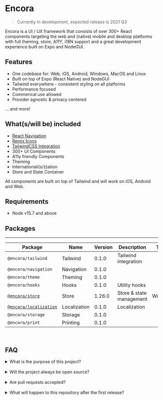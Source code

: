 # Encora

> Currently in development, expected release is 2021 Q3

Encora is a UI / UX framework that consists of over 300+ React components targeting the web and (native) mobile and desktop platforms with full theming, store, A11Y, i18N support and a great development experience built on Expo and NodeGUI.

## Features
- One codebase for: Web, iOS, Android, Windows, MacOS and Linux
- Built on top of Expo (React Native) and NodeGUI
- Tailwind everywhere - consistent styling on all platforms
- Performance focused
- Commerical use allowed
- Provider agnostic & privacy centered

... and more!

## What(s/will be) included

- [React Navigation](https://reactnavigation.org)
- [Remix Icons](https://remixicon.com)
- [TailwindCSS Integration](https://tailwindcss.com)
- 300+ UI Components
- A11y friendly Components
- Theming
- Internationali(s/z)ation
- Store and State Container

All components are built on top of Tailwind and will work on iOS, Android and Web.

## Requirements

- Node v15.7 and above

## Packages
---
| Package  			| Name 	  | Version | Description 		  | Type | Status
|---|---|---|---|---|---|
| `@encora/tailwind`  	| Tailwind   | 0.1.0   | Tailwind integration |   |
| `@encora/navigation`  | Navigation | 0.1.0   |   |   |
| `@encora/theme`  	| Theming	 | 0.1.0   |   |   |
| `@encora/hooks`  	| Hooks	 | 0.1.0   | Utility hooks  		  |   |
| [`@encora/store`](https://github.com/ForetagInc/Encora/tree/master/packages/store) 	| Store  	 | 1.26.0  | Store & state management | Wrapper  | Tests |
| [`@encora/localization`](https://github.com/ForetagInc/Encora/tree/master/packages/store) 	| Localization  	 | 0.1.0  | Localization |  | Minimal |
| `@encora/storage`  	| Storage 	 | 0.1.0   |   |   |
| `@encora/print`  	| Printing 	 | 0.1.0   |   |   |

<br />

## FAQ
<details>
	<summary>What is the  purpose of this project?</summary>
	<br />
	The idea is to allow for the development and deployment of high performance Web apps and Native mobile apps from one codebase, removing the need for multiple frontend codebases.
	<br />
	<br />
	We like the functionality of React, React Native, Redux, Tailwind and other tools, but we hate the boilerplate, verbosity and the lack integrations between these amazing tools, Encora is being created to address all this.
</details><br />
<details>
	<summary>Will the project always be open source?</summary>
	<br />
	Yes, we encourage everyone out to try, promote and provide feedback to improve Encora. The source will also be available during the development phase for complete transparency.
	<br />
	<br />
	Encora is built around and with various open source projects and therefor it is only fair to continue the tradition and provide credit where necessary.
</details><br />
<details>
	<summary>Are pull requests accepted?</summary>
	<br />
	Yes, but we encourage you to create an issue detailing your problem, and how your PR addresses that issue beforehand.
</details><br />
<details>
	<summary>What will happen to this repository after the first release?</summary>
	<br />
	A new repository will be created with the first release and the full source, this is to keep the codebase clean. The current repository will be archived.
</details>

<br />


